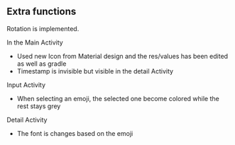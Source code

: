 ## Extra functions 



Rotation is implemented.



In the Main Activity

- Used new Icon from Material design and the res/values has been edited as well as gradle
- Timestamp is invisible but visible in the detail Activity

Input Activity 

- When selecting an emoji, the selected one become colored while the rest stays grey

Detail Activity 

- The font is changes based on the emoji